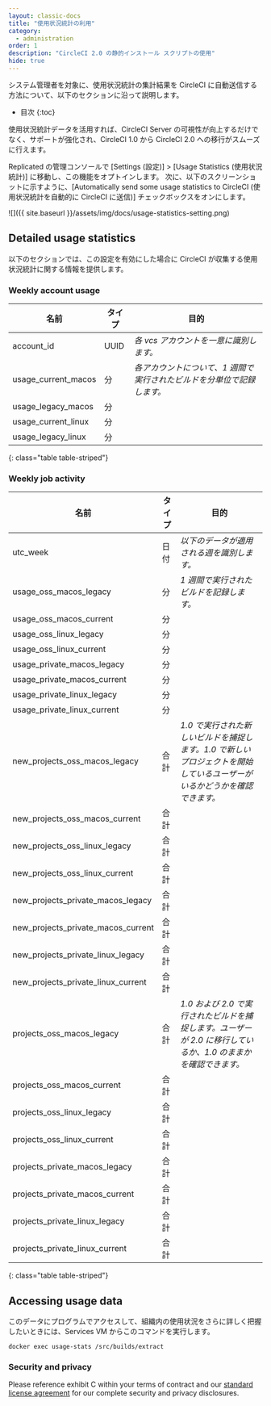 ```yaml
---
layout: classic-docs
title: "使用状況統計の利用"
category:
  - administration
order: 1
description: "CircleCI 2.0 の静的インストール スクリプトの使用"
hide: true
---
```


システム管理者を対象に、使用状況統計の集計結果を CircleCI に自動送信する方法について、以下のセクションに沿って説明します。

* 目次
{:toc}

使用状況統計データを活用すれば、CircleCI Server の可視性が向上するだけでなく、サポートが強化され、CircleCI 1.0 から CircleCI 2.0 への移行がスムーズに行えます。

Replicated の管理コンソールで [Settings (設定)] > [Usage Statistics (使用状況統計)] に移動し、この機能をオプトインします。 次に、以下のスクリーンショットに示すように、[Automatically send some usage statistics to CircleCI (使用状況統計を自動的に CircleCI に送信)] チェックボックスをオンにします。

![]({{ site.baseurl }}/assets/img/docs/usage-statistics-setting.png)

## Detailed usage statistics

以下のセクションでは、この設定を有効にした場合に CircleCI が収集する使用状況統計に関する情報を提供します。

### Weekly account usage

| **名前**                | **タイプ** | **目的**                                |
| --------------------- | ------- | ------------------------------------- |
| account_id            | UUID    | *各 vcs アカウントを一意に識別します。*               |
| usage_current_macos | 分       | *各アカウントについて、1 週間で実行されたビルドを分単位で記録します。* |
| usage_legacy_macos  | 分       |                                       |
| usage_current_linux | 分       |                                       |
| usage_legacy_linux  | 分       |                                       | 
{: class="table table-striped"}

### Weekly job activity

| **名前**                                 | **タイプ** | **目的**                                                            |
| -------------------------------------- | ------- | ----------------------------------------------------------------- |
| utc_week                               | 日付      | *以下のデータが適用される週を識別します。*                                            |
| usage_oss_macos_legacy               | 分       | *1 週間で実行されたビルドを記録します。*                                            |
| usage_oss_macos_current              | 分       |                                                                   |
| usage_oss_linux_legacy               | 分       |                                                                   |
| usage_oss_linux_current              | 分       |                                                                   |
| usage_private_macos_legacy           | 分       |                                                                   |
| usage_private_macos_current          | 分       |                                                                   |
| usage_private_linux_legacy           | 分       |                                                                   |
| usage_private_linux_current          | 分       |                                                                   |
| new_projects_oss_macos_legacy      | 合計      | *1.0 で実行された新しいビルドを捕捉します。1.0 で新しいプロジェクトを開始しているユーザーがいるかどうかを確認できます。* |
| new_projects_oss_macos_current     | 合計      |                                                                   |
| new_projects_oss_linux_legacy      | 合計      |                                                                   |
| new_projects_oss_linux_current     | 合計      |                                                                   |
| new_projects_private_macos_legacy  | 合計      |                                                                   |
| new_projects_private_macos_current | 合計      |                                                                   |
| new_projects_private_linux_legacy  | 合計      |                                                                   |
| new_projects_private_linux_current | 合計      |                                                                   |
| projects_oss_macos_legacy            | 合計      | *1.0 および 2.0 で実行されたビルドを捕捉します。ユーザーが 2.0 に移行しているか、1.0 のままかを確認できます。* |
| projects_oss_macos_current           | 合計      |                                                                   |
| projects_oss_linux_legacy            | 合計      |                                                                   |
| projects_oss_linux_current           | 合計      |                                                                   |
| projects_private_macos_legacy        | 合計      |                                                                   |
| projects_private_macos_current       | 合計      |                                                                   |
| projects_private_linux_legacy        | 合計      |                                                                   |
| projects_private_linux_current       | 合計      |                                                                   | 
{: class="table table-striped"}

## Accessing usage data

このデータにプログラムでアクセスして、組織内の使用状況をさらに詳しく把握したいときには、Services VM からこのコマンドを実行します。

`docker exec usage-stats /src/builds/extract`

### Security and privacy

Please reference exhibit C within your terms of contract and our [standard license agreement](https://circleci.com/legal/enterprise-license-agreement/) for our complete security and privacy disclosures.